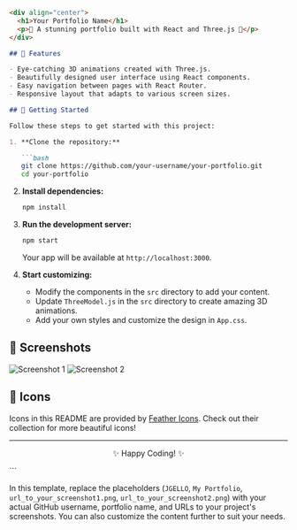 ```markdown
<div align="center">
  <h1>Your Portfolio Name</h1>
  <p>🚀 A stunning portfolio built with React and Three.js 🎨</p>
</div>

## 🌟 Features

- Eye-catching 3D animations created with Three.js.
- Beautifully designed user interface using React components.
- Easy navigation between pages with React Router.
- Responsive layout that adapts to various screen sizes.

## 🚀 Getting Started

Follow these steps to get started with this project:

1. **Clone the repository:**

   ```bash
   git clone https://github.com/your-username/your-portfolio.git
   cd your-portfolio
   ```

2. **Install dependencies:**

   ```bash
   npm install
   ```

3. **Run the development server:**

   ```bash
   npm start
   ```

   Your app will be available at `http://localhost:3000`.

4. **Start customizing:**

   - Modify the components in the `src` directory to add your content.
   - Update `ThreeModel.js` in the `src` directory to create amazing 3D animations.
   - Add your own styles and customize the design in `App.css`.

## 🎨 Screenshots

![Screenshot 1](https://imgur.com/KeqAElY)
![Screenshot 2](https://imgur.com/KeqAElY)

## 🌟 Icons

Icons in this README are provided by [Feather Icons](https://feathericons.com/). Check out their collection for more beautiful icons!

---

<div align="center">
  <p>✨ Happy Coding! ✨</p>
</div>
```

In this template, replace the placeholders (`JGELLO`, `My Portfolio`, `url_to_your_screenshot1.png`, `url_to_your_screenshot2.png`) with your actual GitHub username, portfolio name, and URLs to your project's screenshots. You can also customize the content further to suit your needs.
